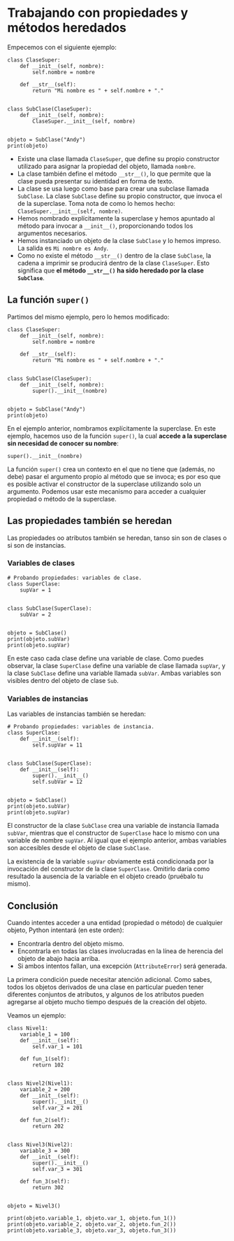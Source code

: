 # Trabajando con propiedades y métodos heredados

Empecemos con el siguiente ejemplo:

```
class ClaseSuper:
    def __init__(self, nombre):
        self.nombre = nombre

    def __str__(self):
        return "Mi nombre es " + self.nombre + "."


class SubClase(ClaseSuper):
    def __init__(self, nombre):
        ClaseSuper.__init__(self, nombre)


objeto = SubClase("Andy")
print(objeto)
```

* Existe una clase llamada `ClaseSuper`, que define su propio constructor utilizado para asignar la propiedad del objeto, llamada `nombre`.
* La clase también define el método `__str__()`, lo que permite que la clase pueda presentar su identidad en forma de texto.
* La clase se usa luego como base para crear una subclase llamada `SubClase`. La clase `SubClase` define su propio constructor, que invoca el de la superclase. Toma nota de como lo hemos hecho: `ClaseSuper.__init__(self, nombre)`.
* Hemos nombrado explícitamente la superclase y hemos apuntado al método para invocar a `__init__()`, proporcionando todos los argumentos necesarios.
* Hemos instanciado un objeto de la clase `SubClase` y lo hemos impreso. La salida es `Mi nombre es Andy`.
* Como no existe el método `__str__()` dentro de la clase `SubClase`, la cadena a imprimir se producirá dentro de la clase `ClaseSuper`. Esto significa que **el método `__str__()` ha sido heredado por la clase `SubClase`**.

## La función `super()`

Partimos del mismo ejemplo, pero lo hemos modificado:

```
class ClaseSuper:
    def __init__(self, nombre):
        self.nombre = nombre

    def __str__(self):
        return "Mi nombre es " + self.nombre + "."


class SubClase(ClaseSuper):
    def __init__(self, nombre):
        super().__init__(nombre)


objeto = SubClase("Andy")
print(objeto)
```

En el ejemplo anterior, nombramos explícitamente la superclase. En este ejemplo, hacemos uso de la función `super()`, la cual **accede a la superclase sin necesidad de conocer su nombre**:

```
super().__init__(nombre)
```

La función `super()` crea un contexto en el que no tiene que (además, no debe) pasar el argumento propio al método que se invoca; es por eso que es posible activar el constructor de la superclase utilizando solo un argumento. Podemos usar este mecanismo para acceder a cualquier propiedad o método de la superclase.

## Las propiedades también se heredan

Las propiedades oo atributos también se heredan, tanso sin son de clases o si son de instancias.

### Variables de clases

```
# Probando propiedades: variables de clase.
class SuperClase:
    supVar = 1


class SubClase(SuperClase):
    subVar = 2


objeto = SubClase()
print(objeto.subVar)
print(objeto.supVar)
```

En este caso cada clase define una variable de clase. Como puedes observar, la clase `SuperClase` define una variable de clase llamada `supVar`, y la clase `SubClase` define una variable llamada `subVar`. Ambas variables son visibles dentro del objeto de clase `Sub`.

### Variables de instancias

Las variables de instancias también se heredan:

```
# Probando propiedades: variables de instancia.
class SuperClase:
    def __init__(self):
        self.supVar = 11


class SubClase(SuperClase):
    def __init__(self):
        super().__init__()
        self.subVar = 12


objeto = SubClase()
print(objeto.subVar)
print(objeto.supVar)
```

El constructor de la clase `SubClase` crea una variable de instancia llamada `subVar`, mientras que el constructor de `SuperClase` hace lo mismo con una variable de nombre `supVar`. Al igual que el ejemplo anterior, ambas variables son accesibles desde el objeto de clase `SubClase`.

La existencia de la variable `supVar` obviamente está condicionada por la invocación del constructor de la clase `SuperClase`. Omitirlo daría como resultado la ausencia de la variable en el objeto creado (pruébalo tu mismo).

## Conclusión

Cuando intentes acceder a una entidad (propiedad o método) de cualquier objeto, Python intentará (en este orden):

* Encontrarla dentro del objeto mismo.
* Encontrarla en todas las clases involucradas en la línea de herencia del objeto de abajo hacia arriba.
* Si ambos intentos fallan, una excepción (`AttributeError`) será generada.

La primera condición puede necesitar atención adicional. Como sabes, todos los objetos derivados de una clase en particular pueden tener diferentes conjuntos de atributos, y algunos de los atributos pueden agregarse al objeto mucho tiempo después de la creación del objeto.

Veamos un ejemplo:

```
class Nivel1:
    variable_1 = 100
    def __init__(self):
        self.var_1 = 101

    def fun_1(self):
        return 102


class Nivel2(Nivel1):
    variable_2 = 200
    def __init__(self):
        super().__init__()
        self.var_2 = 201
    
    def fun_2(self):
        return 202


class Nivel3(Nivel2):
    variable_3 = 300
    def __init__(self):
        super().__init__()
        self.var_3 = 301

    def fun_3(self):
        return 302


objeto = Nivel3()

print(objeto.variable_1, objeto.var_1, objeto.fun_1())
print(objeto.variable_2, objeto.var_2, objeto.fun_2())
print(objeto.variable_3, objeto.var_3, objeto.fun_3())
```
